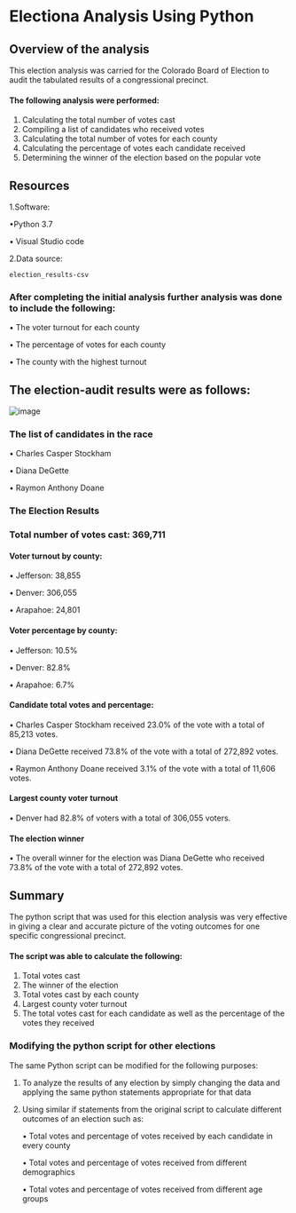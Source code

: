 
# Electiona Analysis Using Python

## Overview of the analysis

This election analysis was carried for the Colorado Board of Election to audit the tabulated results of a congressional precinct. 
#### The following analysis were performed:

1. Calculating the total number of votes cast
2. Compiling a list of candidates who received votes
3. Calculating the total number of votes for each county
4. Calculating the percentage of votes each candidate received
5. Determining the winner of the election based on the popular vote

## Resources
1.Software:

   •Python 3.7 

   • Visual Studio code

2.Data source: 

    election_results-csv

### After completing the initial analysis further analysis was done to include the following:

•	The voter turnout for each county

•	The percentage of votes for each county 

•	The county with the highest turnout

## The election-audit results were as follows: 

![image](https://user-images.githubusercontent.com/90416094/139476450-abca0246-408b-4b70-a592-d318aed750d4.png)


### The list of candidates in the race

•	Charles Casper Stockham

•	Diana DeGette

•	Raymon Anthony Doane

### The Election Results

### Total number of votes cast: 369,711

#### Voter turnout by county:
•	Jefferson: 38,855

•	Denver: 306,055

•	Arapahoe: 24,801

#### Voter percentage by county:

•	Jefferson:  10.5% 

•	Denver:  82.8% 

•	Arapahoe:  6.7% 

#### Candidate total votes and percentage: 

•	Charles Casper Stockham received 23.0% of the vote with a total of 85,213 votes.

•	Diana DeGette received 73.8% of the vote with a total of 272,892 votes.

•	Raymon Anthony Doane received 3.1% of the vote with a total of 11,606 votes.

#### Largest county voter turnout

•	Denver had 82.8% of voters with a total of 306,055 voters.

#### The election winner

•	The overall winner for the election was Diana DeGette who received 73.8% of the vote with a total of 272,892 votes.

## Summary

The python script that was used for this election analysis was very effective in giving a clear and accurate picture of the voting outcomes for one specific congressional precinct. 

#### The script was able to calculate the following:

1.	Total votes cast
2.	The winner of the election
3.	Total votes cast by each county
4.	Largest county voter turnout
5.	The total votes cast for each candidate as well as the percentage of the votes they received

### Modifying the python script for other elections

The same Python script can be modified for the following purposes:

1.	To analyze the results of any election by simply changing the data and applying the same python statements appropriate for that data
2.	Using similar if statements from the original script to calculate different outcomes of an election such as:

      •	Total votes and percentage of votes received by each candidate in every county
  
      •	Total votes and percentage of votes received from different demographics
  
      •	Total votes and percentage of votes received from different age groups

